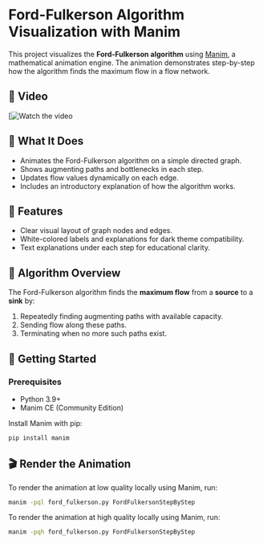 # Ford-Fulkerson Algorithm Visualization with Manim

This project visualizes the **Ford-Fulkerson algorithm** using [Manim](https://www.manim.community/), a mathematical animation engine. 
The animation demonstrates step-by-step how the algorithm finds the maximum flow in a flow network.

## 🎥 Video
[![Watch the video](https://youtu.be/yrL2SJI37b0)


## 📌 What It Does

- Animates the Ford-Fulkerson algorithm on a simple directed graph.
- Shows augmenting paths and bottlenecks in each step.
- Updates flow values dynamically on each edge.
- Includes an introductory explanation of how the algorithm works.

## 🎥 Features

- Clear visual layout of graph nodes and edges.
- White-colored labels and explanations for dark theme compatibility.
- Text explanations under each step for educational clarity.

## 🧠 Algorithm Overview

The Ford-Fulkerson algorithm finds the **maximum flow** from a **source** to a **sink** by:
1. Repeatedly finding augmenting paths with available capacity.
2. Sending flow along these paths.
3. Terminating when no more such paths exist.

## 🚀 Getting Started

### Prerequisites
- Python 3.9+
- Manim CE (Community Edition)

Install Manim with pip:

```bash
pip install manim
```
## 🎬 Render the Animation

To render the animation at low quality locally using Manim, run:

```bash
manim -pql ford_fulkerson.py FordFulkersonStepByStep
```

To render the animation at high quality locally using Manim, run:

```bash
manim -pqh ford_fulkerson.py FordFulkersonStepByStep
```
